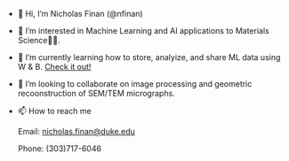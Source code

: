 - 👋 Hi, I’m Nicholas Finan (@nfinan)
- 👀 I’m interested in Machine Learning and AI applications to Materials Science:scientist:.
- 🌱 I’m currently learning how to store, analyize, and share ML data using W & B. [Check it out!](https://wandb.ai/nfinan)
- 💞️ I’m looking to collaborate on image processing and geometric recoonstruction of SEM/TEM micrographs.
- 📫 How to reach me

  Email: nicholas.finan@duke.edu

  Phone: (303)717-6046

<!---
nfinan/nfinan is a ✨ special ✨ repository because its `README.md` (this file) appears on your GitHub profile.
You can click the Preview link to take a look at your changes.
--->

